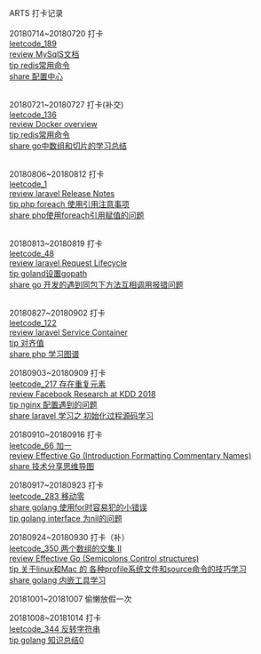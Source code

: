 ARTS 打卡记录<br/><br/>
20180714~20180720 打卡<br/>
<a href="https://github.com/renpeng00/leetcode/blob/master/leetcode_189.md">leetcode_189</a><br/>
<a href="https://dev.mysql.com/doc/refman/8.0/en/connecting-disconnecting.html">review MySqlS文档</a><br/>
<a href="https://github.com/renpeng00/my_blog/blob/master/redis_command.md">tip redis常用命令</a><br/>
<a href="#">share 配置中心</a><br/><br/>

20180721~20180727 打卡(补交)<br/>
<a href="https://github.com/renpeng00/leetcode/blob/master/leetcode_136.md">leetcode_136</a><br/>
<a href="https://docs.docker.com/engine/docker-overview/">review Docker overview</a><br/>
<a href="https://github.com/renpeng00/my_blog/blob/master/%E7%81%B5%E6%B4%BB%E8%BF%90%E7%94%A8%E4%BD%8D%E8%BF%90%E7%AE%97%E8%A7%A3%E5%86%B3%E9%97%AE%E9%A2%98">tip redis常用命令</a><br/>
<a href="https://github.com/renpeng00/my_blog/blob/master/go_arr_slice.md">share go中数组和切片的学习总结</a><br/><br/>


20180806~20180812 打卡<br/>
<a href="https://github.com/renpeng00/leetcode/blob/master/leetcode_1">leetcode_1</a><br/>
<a href="https://laravel.com/docs/5.6/releases#support-policy">review laravel Release Notes</a><br/>
<a href="https://github.com/renpeng00/my_blog/blob/master/php_foreach_value.md">tip php foreach 使用引用注意事项</a><br/>
<a href="https://github.com/renpeng00/my_blog/blob/master/php_foreach.md">share php使用foreach引用赋值的问题</a><br/><br/>

20180813~20180819 打卡<br/>
<a href="https://github.com/renpeng00/leetcode/blob/master/leetcode_48.md">leetcode_48</a><br/>
<a href="https://laravel.com/docs/5.6/lifecycle#focus-on-service-providers">review laravel Request Lifecycle</a><br/>
<a href="https://github.com/renpeng00/my_blog/blob/master/goland%E8%AE%BE%E7%BD%AEgopath.md">tip goland设置gopath</a><br/>
<a href="https://github.com/renpeng00/my_blog/blob/master/go%20%E5%BC%80%E5%8F%91%E7%9A%84%E9%81%87%E5%88%B0%E5%90%8C%E5%8C%85%E4%B8%8B%E6%96%B9%E6%B3%95%E4%BA%92%E7%9B%B8%E8%B0%83%E7%94%A8%E6%8A%A5%E9%94%99%E9%97%AE%E9%A2%98.md">share go 开发的遇到同包下方法互相调用报错问题</a><br/><br/>

20180827~20180902 打卡<br/>
<a href="https://github.com/renpeng00/leetcode/blob/master/leetcode_122.md">leetcode_122</a><br/>
<a href="https://laravel.com/docs/5.7/container">review laravel Service Container</a><br/>
<a href="https://www.cnblogs.com/sirlipeng/p/4792062.html">tip 对齐值</a><br/>
<a href="https://github.com/renpeng00/my_blog/blob/master/phplearn.md">share php 学习图谱</a><br/>

20180903~20180909 打卡<br/>
<a href="https://github.com/renpeng00/leetcode/blob/master/leetcode_217.md">leetcode_217 存在重复元素</a><br/>
<a href="https://research.fb.com/facebook-research-at-kdd-2018/">review Facebook Research at KDD 2018</a><br/>
<a href="https://github.com/renpeng00/my_blog/blob/master/nginx_simple_config.md">tip nginx 配置遇到的问题</a><br/>
<a href="https://github.com/renpeng00/my_blog/blob/master/laravel_app_init.md">share laravel 学习之 初始化过程源码学习</a><br/>


20180910~20180916 打卡<br/>
<a href="https://github.com/renpeng00/leetcode/blob/master/LeetCode_66.md">leetcode_66 加一</a><br/>
<a href="https://golang.org/doc/effective_go.html#mixed-caps">review Effective Go (Introduction Formatting Commentary Names)</a><br/>
<a href="https://github.com/renpeng00/my_blog/blob/master/technologe_sharing.md">share 技术分享思维导图</a><br/>

20180917~20180923 打卡<br/>
<a href="https://github.com/renpeng00/leetcode/blob/master/leetcode_283.md">leetcode_283 移动零</a><br/>
<a href="https://github.com/renpeng00/my_blog/blob/master/go_for_tip.md">share golang 使用for时容易犯的小错误</a><br/>
<a href="https://github.com/renpeng00/my_blog/blob/master/go_interface_notice.md">tip golang interface 为nil的问题</a><br/>

20180924~20180930 打卡（补）<br/>
<a href="https://github.com/renpeng00/leetcode/blob/master/leetcode_350.md">leetcode_350 两个数组的交集 II</a><br/>
<a href="https://golang.org/doc/effective_go.html">review Effective Go (Semicolons Control structures) </a><br/>
<a href="https://github.com/renpeng00/my_blog/blob/master/profile-bash_profile.md">tip 关于linux和Mac 的 各种profile系统文件和source命令的技巧学习</a><br/>
<a href="https://github.com/renpeng00/my_blog/blob/master/go_tools.md">share golang 内嵌工具学习</a><br/>

20181001~20181007 偷懒放假一次 <br/>

20181008~20181014 打卡 <br/>
<a href="https://github.com/renpeng00/leetcode/blob/master/leetcode_344.md">leetcode_344 反转字符串</a><br/>
<a href="https://github.com/renpeng00/my_blog/blob/master/go_tip_001.md">tip golang 知识总结0</a><br/>
